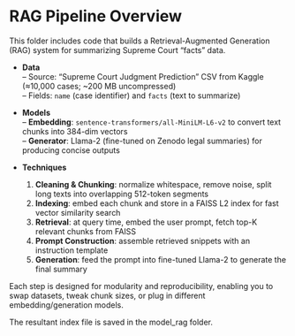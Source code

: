 # RAG Pipeline Overview

This folder includes code that builds a Retrieval-Augmented Generation (RAG) system for summarizing Supreme Court “facts” data.  

- **Data**  
  – Source: “Supreme Court Judgment Prediction” CSV from Kaggle (≈10,000 cases; ~200 MB uncompressed)  
  – Fields: `name` (case identifier) and `facts` (text to summarize)  

- **Models**  
  – **Embedding**: `sentence-transformers/all-MiniLM-L6-v2` to convert text chunks into 384-dim vectors  
  – **Generator**: Llama-2 (fine-tuned on Zenodo legal summaries) for producing concise outputs  

- **Techniques**  
  1. **Cleaning & Chunking**: normalize whitespace, remove noise, split long texts into overlapping 512-token segments  
  2. **Indexing**: embed each chunk and store in a FAISS L2 index for fast vector similarity search  
  3. **Retrieval**: at query time, embed the user prompt, fetch top-K relevant chunks from FAISS  
  4. **Prompt Construction**: assemble retrieved snippets with an instruction template  
  5. **Generation**: feed the prompt into fine-tuned Llama-2 to generate the final summary  

Each step is designed for modularity and reproducibility, enabling you to swap datasets, tweak chunk sizes, or plug in different embedding/generation models.

The resultant index file is saved in the model_rag folder.
